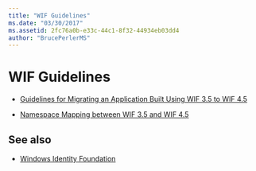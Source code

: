 ```yaml
---
title: "WIF Guidelines"
ms.date: "03/30/2017"
ms.assetid: 2fc76a0b-e33c-44c1-8f32-44934eb03dd4
author: "BrucePerlerMS"
---
```

# WIF Guidelines
-   [Guidelines for Migrating an Application Built Using WIF 3.5 to WIF 4.5](../../../docs/framework/security/guidelines-for-migrating-an-application-built-using-wif-3-5-to-wif-4-5.md)  
  
-   [Namespace Mapping between WIF 3.5 and WIF 4.5](../../../docs/framework/security/namespace-mapping-between-wif-3-5-and-wif-4-5.md)  
  
## See also
- [Windows Identity Foundation](../../../docs/framework/security/index.md)
